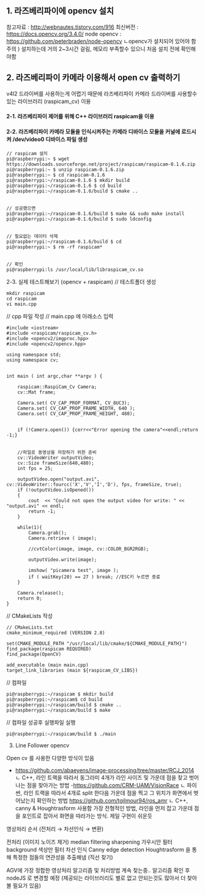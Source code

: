 ## 1. 라즈베리파이에 opencv 설치

참고자료 : http://webnautes.tistory.com/916
최신버전 : https://docs.opencv.org/3.4.0/
node opencv : https://github.com/peterbraden/node-opencv
ㄴopencv가 설치되어 있어야 함
주의 ) 설치하는데 거의 2~3시간 걸림, 메모리 부족할수 있으니 처음 설치 전에 확인해야함



## 2. 라즈베리파이 카메라 이용해서 open cv 출력하기
v4l2 드라이버를 사용하는게 어렵기 때문에 라즈베리파이 카메라 드라이버를 사용할수 있는 라이브러리 (raspicam_cv) 이용 

#### 2-1. 라즈베리파이 제어를 위해 C++ 라이브러리 raspicam을 이용

#### 2-2. 라즈베리파이 카메라 모듈을 인식시켜주는 카메라 디바이스 모듈을 커널에 로드시켜 /dev/video0 디바이스 파일 생성

```
// raspicam 설치
pi@raspberrypi:~ $ wget https://downloads.sourceforge.net/project/raspicam/raspicam-0.1.6.zip
pi@raspberrypi:~ $ unzip raspicam-0.1.6.zip
pi@raspberrypi:~ $ cd raspicam-0.1.6
pi@raspberrypi:~/raspicam-0.1.6 $ mkdir build
pi@raspberrypi:~/raspicam-0.1.6 $ cd build
pi@raspberrypi:~/raspicam-0.1.6/build $ cmake ..


// 성공했으면
pi@raspberrypi:~/raspicam-0.1.6/build $ make && sudo make install
pi@raspberrypi:~/raspicam-0.1.6/build $ sudo ldconfig


// 필요없는 데이터 삭제
pi@raspberrypi:~/raspicam-0.1.6/build $ cd
pi@raspberrypi:~ $ rm -rf raspicam*


// 확인 
pi@raspberrypi:ls /usr/local/lib/libraspicam_cv.so
```

2-3. 실제 테스트해보기 (opencv + raspicam)
// 테스트폴더 생성
```
mkdir raspicam
cd raspicam
vi main.cpp
```
// cpp 파일 작성
// main.cpp 에 아래소스 입력
```
#include <iostream>
#include <raspicam/raspicam_cv.h>
#include <opencv2/imgproc.hpp>
#include <opencv2/opencv.hpp>
  
using namespace std;
using namespace cv;

 
int main ( int argc,char **argv ) {
 
    raspicam::RaspiCam_Cv Camera;
    cv::Mat frame;
 
    Camera.set( CV_CAP_PROP_FORMAT, CV_8UC3);
    Camera.set( CV_CAP_PROP_FRAME_WIDTH, 640 );
    Camera.set( CV_CAP_PROP_FRAME_HEIGHT, 480);
 
 
    if (!Camera.open()) {cerr<<"Error opening the camera"<<endl;return -1;}
 

    //파일로 동영상을 저장하기 위한 준비
    cv::VideoWriter outputVideo;
    cv::Size frameSize(640,480);
    int fps = 25;
 
    outputVideo.open("output.avi", cv::VideoWriter::fourcc('X','V','I','D'), fps, frameSize, true);
    if (!outputVideo.isOpened())
    {
        cout  << "Could not open the output video for write: " << "output.avi" << endl;
        return -1;
    }
 
    while(1){
        Camera.grab();
        Camera.retrieve ( image);
 
        //cvtColor(image, image, cv::COLOR_BGR2RGB);
 
        outputVideo.write(image);
 
        imshow( "picamera test", image );
        if ( waitKey(20) == 27 ) break; //ESC키 누르면 종료
    }
 
    Camera.release();
	return 0;
}
```
// CMakeLists 작성
```
// CMakeLists.txt
cmake_minimum_required (VERSION 2.8) 
 
set(CMAKE_MODULE_PATH "/usr/local/lib/cmake/${CMAKE_MODULE_PATH}") 
find_package(raspicam REQUIRED)
find_package(OpenCV)
 
add_executable (main main.cpp)  
target_link_libraries (main ${raspicam_CV_LIBS})

```
// 컴파일
```
pi@raspberrypi:~/raspicam $ mkdir build
pi@raspberrypi:~/raspicam$ cd build
pi@raspberrypi:~/raspicam/build $ cmake ..
pi@raspberrypi:~/raspicam/build $ make
```

// 컴파일 성공후 실행파일 실행
```
pi@raspberrypi:~/raspicam/build $ ./main
```



3.  Line Follower opencv 

Open cv 를 사용한 다양한 방식이 있음 
- https://github.com/abaeyens/image-processing/tree/master/RCJ_2014
ㄴ C++, 라인 트랙을 따라서 동그라미 4개가 라인 사이즈 및 가운데 점을 찾고 벗어나는 점을 찾아가는 방법
-https://github.com/CRM-UAM/VisionRace 
ㄴ 파이썬, 라인 트랙을 따라서 4개로 split 한다음 가운데 점을 찍고 그 위치가 화면에서 벗어났는지 확인하는 방법
https://github.com/tgilmour94/ros_amr
ㄴ C++, canny & Houghtrasform  사용함 가장 전형적인 방법, 라인을 먼저 잡고 가운데 점을 포인트로 잡아서 화면을 따라가는 방식. 제일 구현이 쉬운듯


영상처리 순서
(전처리 → 차선인식 → 변환) 



전처리 (이미지 노이즈 제거) 
median filtering
sharpening
가우시안 필터 
background 색상만 필터
차선 인식
Canny edge detection 
Houghtrasform 을 통해 특정한 점들의 연관성을 추출해냄 (직선 찾기)


AGV에 가장 정합한 영상처리 알고리즘 및 처리방법 계속 찾는중..
알고리즘 확인 후 nodeJS 로 변경할 예정 (제공되는 라이브러리도 별로 없고 안되는것도 많아서 더 찾아볼 필요가 있음)



